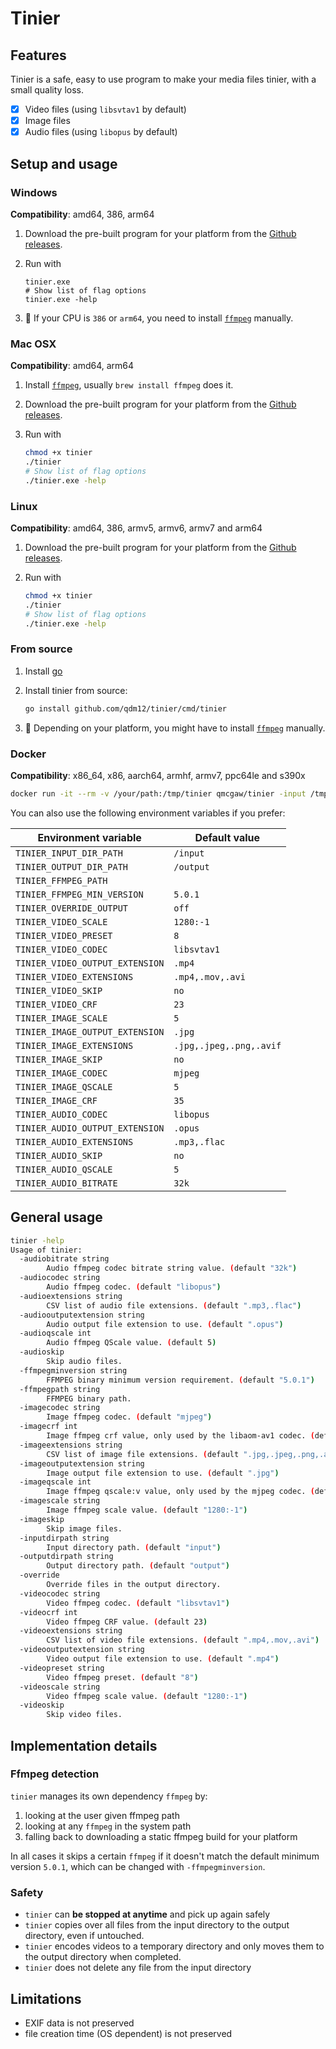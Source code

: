 # Tinier

## Features

Tinier is a safe, easy to use program to make your media files tinier, with a small quality loss.

- [x] Video files (using `libsvtav1` by default)
- [x] Image files
- [x] Audio files (using `libopus` by default)

## Setup and usage

### Windows

**Compatibility**: amd64, 386, arm64

1. Download the pre-built program for your platform from the [Github releases](https://github.com/qdm12/tinier/releases).
1. Run with

    ```psh
    tinier.exe
    # Show list of flag options
    tinier.exe -help
    ```

1. 💁 If your CPU is `386` or `arm64`, you need to install [`ffmpeg`](https://ffmpeg.org/) manually.

### Mac OSX

**Compatibility**: amd64, arm64

1. Install [`ffmpeg`](https://ffmpeg.org/), usually `brew install ffmpeg` does it.
1. Download the pre-built program for your platform from the [Github releases](https://github.com/qdm12/tinier/releases).
1. Run with

    ```zsh
    chmod +x tinier
    ./tinier
    # Show list of flag options
    ./tinier.exe -help
    ```

### Linux

**Compatibility**: amd64, 386, armv5, armv6, armv7 and arm64

1. Download the pre-built program for your platform from the [Github releases](https://github.com/qdm12/tinier/releases).
1. Run with

    ```sh
    chmod +x tinier
    ./tinier
    # Show list of flag options
    ./tinier.exe -help
    ```

### From source

1. Install [go](https://go.dev/)
1. Install tinier from source:

    ```sh
    go install github.com/qdm12/tinier/cmd/tinier
    ```

1. 💁 Depending on your platform, you might have to install [`ffmpeg`](https://ffmpeg.org/) manually.

### Docker

**Compatibility**: x86_64, x86, aarch64, armhf, armv7, ppc64le and s390x

```sh
docker run -it --rm -v /your/path:/tmp/tinier qmcgaw/tinier -input /tmp/tinier/input -output /tmp/tinier/output
```

You can also use the following environment variables if you prefer:

| Environment variable | Default value |
| --- | --- |
| `TINIER_INPUT_DIR_PATH` | `/input` |
| `TINIER_OUTPUT_DIR_PATH` | `/output` |
| `TINIER_FFMPEG_PATH` |  |
| `TINIER_FFMPEG_MIN_VERSION` | `5.0.1` |
| `TINIER_OVERRIDE_OUTPUT` | `off` |
| `TINIER_VIDEO_SCALE` | `1280:-1` |
| `TINIER_VIDEO_PRESET` | `8` |
| `TINIER_VIDEO_CODEC` | `libsvtav1` |
| `TINIER_VIDEO_OUTPUT_EXTENSION` | `.mp4` |
| `TINIER_VIDEO_EXTENSIONS` | `.mp4,.mov,.avi` |
| `TINIER_VIDEO_SKIP` | `no` |
| `TINIER_VIDEO_CRF` | `23` |
| `TINIER_IMAGE_SCALE` | `5` |
| `TINIER_IMAGE_OUTPUT_EXTENSION` | `.jpg` |
| `TINIER_IMAGE_EXTENSIONS` | `.jpg,.jpeg,.png,.avif` |
| `TINIER_IMAGE_SKIP` | `no` |
| `TINIER_IMAGE_CODEC` | `mjpeg` |
| `TINIER_IMAGE_QSCALE` | `5` |
| `TINIER_IMAGE_CRF` | `35` |
| `TINIER_AUDIO_CODEC` | `libopus` |
| `TINIER_AUDIO_OUTPUT_EXTENSION` | `.opus` |
| `TINIER_AUDIO_EXTENSIONS` | `.mp3,.flac` |
| `TINIER_AUDIO_SKIP` | `no` |
| `TINIER_AUDIO_QSCALE` | `5` |
| `TINIER_AUDIO_BITRATE` | `32k` |

## General usage

```sh
tinier -help
Usage of tinier:
  -audiobitrate string
        Audio ffmpeg codec bitrate string value. (default "32k")
  -audiocodec string
        Audio ffmpeg codec. (default "libopus")
  -audioextensions string
        CSV list of audio file extensions. (default ".mp3,.flac")
  -audiooutputextension string
        Audio output file extension to use. (default ".opus")
  -audioqscale int
        Audio ffmpeg QScale value. (default 5)
  -audioskip
        Skip audio files.
  -ffmpegminversion string
        FFMPEG binary minimum version requirement. (default "5.0.1")
  -ffmpegpath string
        FFMPEG binary path.
  -imagecodec string
        Image ffmpeg codec. (default "mjpeg")
  -imagecrf int
        Image ffmpeg crf value, only used by the libaom-av1 codec. (default 35)
  -imageextensions string
        CSV list of image file extensions. (default ".jpg,.jpeg,.png,.avif")
  -imageoutputextension string
        Image output file extension to use. (default ".jpg")
  -imageqscale int
        Image ffmpeg qscale:v value, only used by the mjpeg codec. (default 5)
  -imagescale string
        Image ffmpeg scale value. (default "1280:-1")
  -imageskip
        Skip image files.
  -inputdirpath string
        Input directory path. (default "input")
  -outputdirpath string
        Output directory path. (default "output")
  -override
        Override files in the output directory.
  -videocodec string
        Video ffmpeg codec. (default "libsvtav1")
  -videocrf int
        Video ffmpeg CRF value. (default 23)
  -videoextensions string
        CSV list of video file extensions. (default ".mp4,.mov,.avi")
  -videooutputextension string
        Video output file extension to use. (default ".mp4")
  -videopreset string
        Video ffmpeg preset. (default "8")
  -videoscale string
        Video ffmpeg scale value. (default "1280:-1")
  -videoskip
        Skip video files.
```

## Implementation details

### Ffmpeg detection

`tinier` manages its own dependency `ffmpeg` by:

1. looking at the user given ffmpeg path
1. looking at any `ffmpeg` in the system path
1. falling back to downloading a static ffmpeg build for your platform

In all cases it skips a certain `ffmpeg` if it doesn't match the default minimum version `5.0.1`, which can be changed with `-ffmpegminversion`.

### Safety

- `tinier` can **be stopped at anytime** and pick up again safely
- `tinier` copies over all files from the input directory to the output directory, even if untouched.
- `tinier` encodes videos to a temporary directory and only moves them to the output directory when completed.
- `tinier` does not delete any file from the input directory

## Limitations

- EXIF data is not preserved
- file creation time (OS dependent) is not preserved
